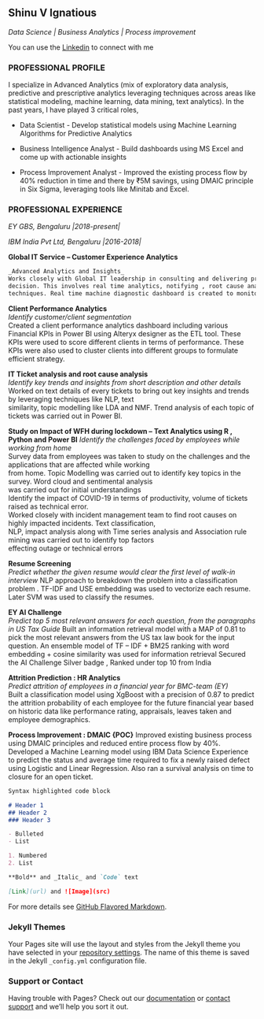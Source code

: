 ##                                Shinu V Ignatious
_Data Science | Business Analytics | Process improvement_ 

You can use the [Linkedin](https://www.linkedin.com/in/shinu-ignatious-2b502b13b/) to connect with me


### **PROFESSIONAL PROFILE**
I specialize in Advanced Analytics (mix of exploratory data analysis, predictive and prescriptive analytics leveraging techniques 
across areas like statistical modeling, machine learning, data mining, text analytics). In the past years, I have played 3 critical 
roles, 

- Data Scientist - Develop statistical models using Machine Learning Algorithms for Predictive Analytics 

- Business Intelligence Analyst - Build dashboards using MS Excel and come up with actionable insights 

- Process Improvement Analyst - Improved the existing process flow by 40% reduction in time and there by ₹5M savings, 
using DMAIC principle in Six Sigma, leveraging tools like Minitab and Excel. 


### **PROFESSIONAL EXPERIENCE**
_EY GBS, Bengaluru |2018-present|_ 

_IBM India Pvt Ltd, Bengaluru |2016-2018|_



**Global IT Service – Customer Experience Analytics** 
```markdown
_Advanced Analytics and Insights_ 
Works closely with Global IT leadership in consulting and delivering products that can help leadership taking better 
decision. This involves real time analytics, notifying , root cause analysis using various data science and visualization 
techniques. Real time machine diagnostic dashboard is created to monitor PC performance of employees across globe.  
```
**Client Performance Analytics**   
_Identify customer/client segmentation_  
Created a client performance analytics dashboard including various Financial KPIs in Power BI using Alteryx designer 
as the ETL tool. These KPIs were used to score different clients in terms of performance. These KPIs were also used to 
cluster clients into different groups to formulate efficient strategy.

**IT Ticket analysis and root cause analysis**  
_Identify key trends and insights from short description and other details_  
Worked on text details of every tickets to bring out key insights and trends by leveraging techniques like NLP, text  
similarity, topic modelling like LDA and NMF. Trend analysis of each topic of tickets was carried out in Power BI.  

**Study on Impact of WFH during lockdown – Text Analytics using R , Python and Power BI** 
_Identify the challenges faced by employees while working from home_  
Survey data from employees was taken to study on the challenges and the applications that are affected while working  
from home. Topic Modelling was carried out to identify key topics in the survey. Word cloud and sentimental analysis  
was carried out for initial understandings  
Identify the impact of COVID-19 in terms of productivity, volume of tickets raised as technical error.  
Worked closely with incident management team to find root causes on highly impacted incidents. Text classification,  
NLP, impact analysis along with Time series analysis and Association rule mining was carried out to identify top factors  
effecting outage or technical errors 

**Resume Screening**  
_Predict whether the given resume would clear the first level of walk-in interview_ 
NLP approach to breakdown the problem into a classification problem . TF-IDF and USE embedding was used to 
vectorize each resume. Later SVM was used to classify the resumes. 

**EY AI Challenge**  
_Predict top 5 most relevant answers for each question, from the paragraphs in US Tax Guide_ 
Built an information retrieval model with a MAP of 0.81 to pick the most relevant answers from the US tax law book for 
the input question. An ensemble model of TF – IDF + BM25 ranking with word embedding + cosine similarity was used 
for information retrieval 
Secured the AI Challenge Silver badge , Ranked under top 10 from India 

**Attrition Prediction : HR Analytics**  
_Predict attrition of employees in a financial year for BMC-team (EY)_  
Built a classification model using XgBoost with a precision of 0.87 to predict the attrition probability of each employee 
for the future financial year based on historic data like performance rating, appraisals, leaves taken and employee 
demographics.  

**Process Improvement : DMAIC {POC}**
Improved existing business process using DMAIC principles and reduced entire process flow by 40%. Developed a 
Machine Learning model using IBM Data Science Experience to predict the status and average time required to fix a 
newly raised defect using Logistic and Linear Regression. Also ran a survival analysis on time to closure for an open 
ticket.
```markdown
Syntax highlighted code block

# Header 1
## Header 2
### Header 3

- Bulleted
- List

1. Numbered
2. List

**Bold** and _Italic_ and `Code` text

[Link](url) and ![Image](src)
```

For more details see [GitHub Flavored Markdown](https://guides.github.com/features/mastering-markdown/).

### Jekyll Themes

Your Pages site will use the layout and styles from the Jekyll theme you have selected in your [repository settings](https://github.com/shinu146/Portfolio/settings/pages). The name of this theme is saved in the Jekyll `_config.yml` configuration file.

### Support or Contact

Having trouble with Pages? Check out our [documentation](https://docs.github.com/categories/github-pages-basics/) or [contact support](https://support.github.com/contact) and we’ll help you sort it out.
